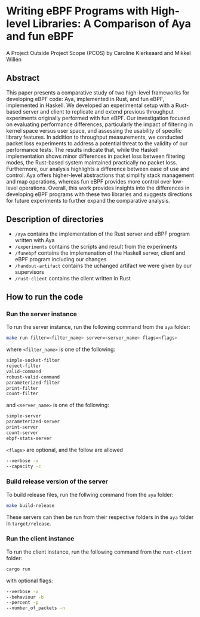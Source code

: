 # Writing eBPF Programs with High-level Libraries: A Comparison of Aya and fun eBPF
A Project Outside Project Scope (PCOS) by Caroline Kierkeaard and Mikkel Willén

## Abstract 
This paper presents a comparative study of two high-level frameworks for developing eBPF code: Aya, implemented in Rust, and fun eBPF, implemented in Haskell. We developed an experimental setup with a Rust-based server and client to replicate and extend previous throughput experiments originally performed with fun eBPF. Our investigation focused on evaluating performance differences, particularly the impact of filtering in kernel space versus user space, and assessing the usability of specific library features. In addition to throughput measurements, we conducted packet loss experiments to address a potential threat to the validity of our performance tests. The results indicate that, while the Haskell implementation shows minor differences in packet loss between filtering modes, the Rust-based system maintained practically no packet loss. Furthermore, our analysis highlights a difference between ease of use and control. Aya offers higher-level abstractions that simplify stack management and map operations, whereas fun eBPF provides more control over low-level operations. Overall, this work provides insights into the differences in developing eBPF programs with these two libraries and suggests directions for future experiments to further expand the comparative analysis.

## Description of directories
* `/aya` contains the implementation of the Rust server and eBPF program written with Aya  
* `/experiments` contains the scripts and result from the experiments  
* `/funebpf` contains the implemenation of the Haskell server, client and eBPF program including our changes  
* `/handout-artifact` contains the uchanged artifact we were given by our supervisors  
* `/rust-client` contains the client written in Rust  

## How to run the code
### Run the server instance
To run the server instance, run the following command from the `aya` folder: 
``` sh
make run filter=<filter_name> server=<server_name> flags=<flags>
```
where `<filter_name>` is one of the following:

``` sh
simple-socket-filter
reject-filter
valid-command
robust-valid-command
parameterized-filter
print-filter
count-filter
```

and `<server_name>` is one of the following:

``` sh
simple-server
parameterized-server
print-server
count-server
ebpf-stats-server
```

`<flags>` are optional, and the follow are allowed

``` sh
--verbose -v
--capacity -c
```

### Build release version of the server
To build release files, run the follwing command from the `aya` folder:

``` sh
make build-release
```

These servers can then be run from their respective folders in the `aya` folder in `target/release`.

### Run the client instance
To run the client instance, run the following command from the `rust-client` folder:

``` sh
cargo run
```
with optional flags:
``` sh
--verbose -v
--behaviour -b
--percent -p
--number_of_packets -n
```
